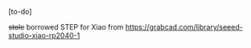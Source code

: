 [to-do]

~~stole~~ borrowed STEP for Xiao from https://grabcad.com/library/seeed-studio-xiao-rp2040-1
